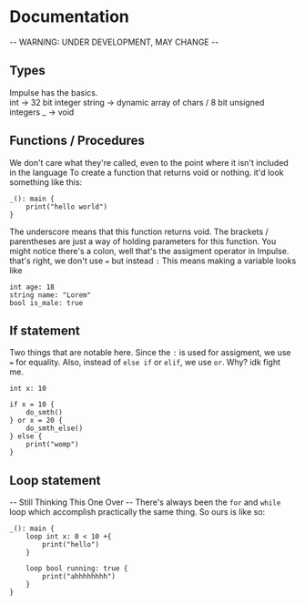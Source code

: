 # Documentation
-- WARNING: UNDER DEVELOPMENT, MAY CHANGE --

## Types
Impulse has the basics.
<br>
int -> 32 bit integer
string -> dynamic array of chars / 8 bit unsigned integers
_ -> void

## Functions / Procedures
We don't care what they're called, even to the point where it isn't included in the language
To create a function that returns void or nothing. it'd look something like this:
```
_(): main {
    print("hello world")
}
```
The underscore means that this function returns void.
The brackets / parentheses are just a way of holding parameters for this function.
You might notice there's a colon, well that's the assigment operator in Impulse. that's right, we don't use `=` but instead `:` 
This means making a variable looks like

```
int age: 18
string name: "Lorem"
bool is_male: true
```

## If statement
Two things that are notable here. Since the `:` is used for assigment, we use `=` for equality.
Also, instead of `else if` or `elif`, we use `or`. Why? idk fight me.
```
int x: 10

if x = 10 {
    do_smth()
} or x = 20 {
    do_smth_else()
} else {
    print("womp")
}
```

## Loop statement 
-- Still Thinking This One Over --
There's always been the `for` and `while` loop which accomplish practically the same thing.
So ours is like so:
```
_(): main {
    loop int x: 0 < 10 +{
        print("hello")
    }

    loop bool running: true {
        print("ahhhhhhhh")
    }
}
```
